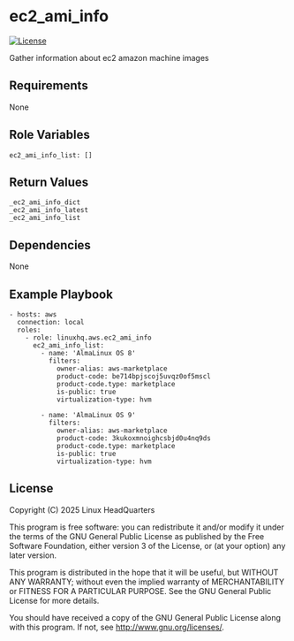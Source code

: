 # ec2\_ami\_info

[![License](https://img.shields.io/badge/license-GPLv3-lightgreen)](https://www.gnu.org/licenses/gpl-3.0.en.html#license-text)

Gather information about ec2 amazon machine images

## Requirements

None

## Role Variables

    ec2_ami_info_list: []

## Return Values

    _ec2_ami_info_dict
    _ec2_ami_info_latest
    _ec2_ami_info_list

## Dependencies

None

## Example Playbook

    - hosts: aws
      connection: local
      roles:
        - role: linuxhq.aws.ec2_ami_info
          ec2_ami_info_list:
            - name: 'AlmaLinux OS 8'
              filters:
                owner-alias: aws-marketplace
                product-code: be714bpjscoj5uvqz0of5mscl
                product-code.type: marketplace
                is-public: true
                virtualization-type: hvm

            - name: 'AlmaLinux OS 9'
              filters:
                owner-alias: aws-marketplace
                product-code: 3kukoxmnoighcsbjd0u4nq9ds
                product-code.type: marketplace
                is-public: true
                virtualization-type: hvm

## License

Copyright (C) 2025 Linux HeadQuarters

This program is free software: you can redistribute it and/or modify
it under the terms of the GNU General Public License as published by
the Free Software Foundation, either version 3 of the License, or
(at your option) any later version.

This program is distributed in the hope that it will be useful,
but WITHOUT ANY WARRANTY; without even the implied warranty of
MERCHANTABILITY or FITNESS FOR A PARTICULAR PURPOSE. See the
GNU General Public License for more details.

You should have received a copy of the GNU General Public License
along with this program. If not, see <http://www.gnu.org/licenses/>.
